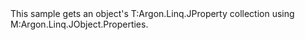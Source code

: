 <?xml version="1.0" encoding="utf-8"?>
<topic id="JObjectProperties" revisionNumber="1">
  <developerConceptualDocument xmlns="http://ddue.schemas.microsoft.com/authoring/2003/5" xmlns:xlink="http://www.w3.org/1999/xlink">
    <introduction>
      <para>This sample gets an object's <codeEntityReference>T:Argon.Linq.JProperty</codeEntityReference>
      collection using <codeEntityReference>M:Argon.Linq.JObject.Properties</codeEntityReference>.</para>
    </introduction>
    <section>
      <title>Sample</title>
      <content>
        <code lang="cs" source="..\Src\Tests\Documentation\Samples\Linq\JObjectProperties.cs" region="Usage" title="Usage" />
      </content>
    </section>
  </developerConceptualDocument>
</topic>
